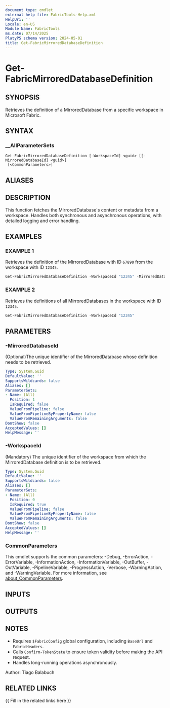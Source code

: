```yaml
---
document type: cmdlet
external help file: FabricTools-Help.xml
HelpUri: ''
Locale: en-US
Module Name: FabricTools
ms.date: 07/14/2025
PlatyPS schema version: 2024-05-01
title: Get-FabricMirroredDatabaseDefinition
---
```


# Get-FabricMirroredDatabaseDefinition

## SYNOPSIS

Retrieves the definition of a MirroredDatabase from a specific workspace in Microsoft Fabric.

## SYNTAX

### __AllParameterSets

```
Get-FabricMirroredDatabaseDefinition [-WorkspaceId] <guid> [[-MirroredDatabaseId] <guid>]
 [<CommonParameters>]
```

## ALIASES

## DESCRIPTION

This function fetches the MirroredDatabase's content or metadata from a workspace.
Handles both synchronous and asynchronous operations, with detailed logging and error handling.

## EXAMPLES

### EXAMPLE 1

Retrieves the definition of the MirroredDatabase with ID `67890` from the workspace with ID `12345`.

```powershell
Get-FabricMirroredDatabaseDefinition -WorkspaceId "12345" -MirroredDatabaseId "67890"
```

### EXAMPLE 2

Retrieves the definitions of all MirroredDatabases in the workspace with ID `12345`.

```powershell
Get-FabricMirroredDatabaseDefinition -WorkspaceId "12345"
```

## PARAMETERS

### -MirroredDatabaseId

(Optional)The unique identifier of the MirroredDatabase whose definition needs to be retrieved.

```yaml
Type: System.Guid
DefaultValue: ''
SupportsWildcards: false
Aliases: []
ParameterSets:
- Name: (All)
  Position: 1
  IsRequired: false
  ValueFromPipeline: false
  ValueFromPipelineByPropertyName: false
  ValueFromRemainingArguments: false
DontShow: false
AcceptedValues: []
HelpMessage: ''
```

### -WorkspaceId

(Mandatory) The unique identifier of the workspace from which the MirroredDatabase definition is to be retrieved.

```yaml
Type: System.Guid
DefaultValue: ''
SupportsWildcards: false
Aliases: []
ParameterSets:
- Name: (All)
  Position: 0
  IsRequired: true
  ValueFromPipeline: false
  ValueFromPipelineByPropertyName: false
  ValueFromRemainingArguments: false
DontShow: false
AcceptedValues: []
HelpMessage: ''
```

### CommonParameters

This cmdlet supports the common parameters: -Debug, -ErrorAction, -ErrorVariable,
-InformationAction, -InformationVariable, -OutBuffer, -OutVariable, -PipelineVariable,
-ProgressAction, -Verbose, -WarningAction, and -WarningVariable. For more information, see
[about_CommonParameters](https://go.microsoft.com/fwlink/?LinkID=113216).

## INPUTS

## OUTPUTS

## NOTES

- Requires `$FabricConfig` global configuration, including `BaseUrl` and `FabricHeaders`.
- Calls `Confirm-TokenState` to ensure token validity before making the API request.
- Handles long-running operations asynchronously.

Author: Tiago Balabuch

## RELATED LINKS

{{ Fill in the related links here }}

